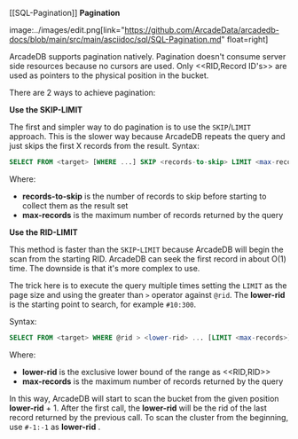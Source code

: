 [[SQL-Pagination]]
**Pagination** 

image:../images/edit.png[link="https://github.com/ArcadeData/arcadedb-docs/blob/main/src/main/asciidoc/sql/SQL-Pagination.md" float=right]

ArcadeDB supports pagination natively. Pagination doesn't consume server side resources because no cursors are used. Only <<RID,Record ID's>> are used as pointers to the physical position in the bucket. 

There are 2 ways to achieve pagination:

**Use the SKIP-LIMIT**

The first and simpler way to do pagination is to use the `SKIP`/`LIMIT` approach. This is the slower way because ArcadeDB repeats the query and just skips the first X records from the result.
Syntax:

```sql
SELECT FROM <target> [WHERE ...] SKIP <records-to-skip> LIMIT <max-records>
```

Where:
- **records-to-skip** is the number of records to skip before starting to collect them as the result set
- **max-records** is the maximum number of records returned by the query


**Use the RID-LIMIT**

This method is faster than the `SKIP`-`LIMIT` because ArcadeDB will begin the scan from the starting RID. ArcadeDB can seek the first record in about O(1) time. The downside is that it's more complex to use.

The trick here is to execute the query multiple times setting the `LIMIT` as the page size and using the greater than `>` operator against `@rid`. The **lower-rid** is the starting point to search, for example `#10:300`.

Syntax:

```sql
SELECT FROM <target> WHERE @rid > <lower-rid> ... [LIMIT <max-records>]
```

Where:
- **lower-rid** is the exclusive lower bound of the range as <<RID,RID>>
- **max-records** is the maximum number of records returned by the query

In this way, ArcadeDB will start to scan the bucket from the given position **lower-rid** + 1. After the first call, the **lower-rid** will be the rid of the last record returned by the previous call. To scan the cluster from the beginning, use `#-1:-1` as **lower-rid** .
